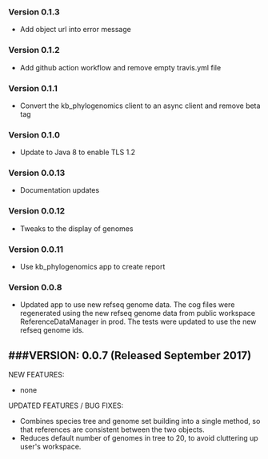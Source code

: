 ### Version 0.1.3
- Add object url into error message

### Version 0.1.2
- Add github action workflow and remove empty travis.yml file

### Version 0.1.1
- Convert the kb_phylogenomics client to an async client and remove beta tag

### Version 0.1.0
- Update to Java 8 to enable TLS 1.2

### Version 0.0.13
- Documentation updates

### Version 0.0.12
- Tweaks to the display of genomes

### Version 0.0.11
- Use kb_phylogenomics app to create report

### Version 0.0.8
- Updated app to use new refseq genome data. The cog files were regenerated using
the new refseq genome data from public workspace ReferenceDataManager in prod.
The tests were updated to use the new refseq genome ids.

###VERSION:  0.0.7 (Released September 2017)
--
NEW FEATURES:
- none

UPDATED FEATURES / BUG FIXES:
- Combines species tree and genome set building into a single method,
  so that references are consistent between the two objects.
- Reduces default number of genomes in tree to 20, to avoid cluttering
  up user's workspace.
